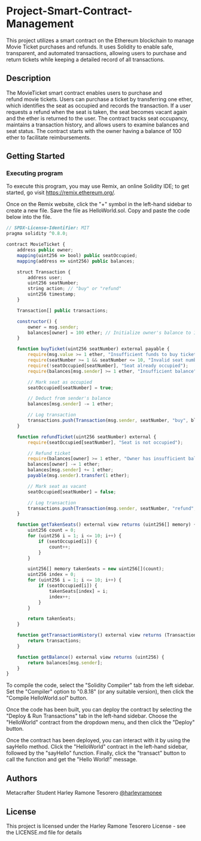 # Project-Smart-Contract-Management

This project utilizes a smart contract on the Ethereum blockchain to manage Movie Ticket purchases and refunds. It uses Solidity to enable safe, transparent, and automated transactions, allowing users to purchase and return tickets while keeping a detailed record of all transactions.

## Description

The MovieTicket smart contract enables users to purchase and refund movie tickets. Users can purchase a ticket by transferring one ether, which identifies the seat as occupied and records the transaction. If a user requests a refund when the seat is taken, the seat becomes vacant again and the ether is returned to the user. The contract tracks seat occupancy, maintains a transaction history, and allows users to examine balances and seat status. The contract starts with the owner having a balance of 100 ether to facilitate reimbursements.



## Getting Started

### Executing program

To execute this program, you may use Remix, an online Solidity IDE; to get started, go visit https://remix.ethereum.org/.

Once on the Remix website, click the "+" symbol in the left-hand sidebar to create a new file. Save the file as HelloWorld.sol. Copy and paste the code below into the file.

```javascript
// SPDX-License-Identifier: MIT
pragma solidity ^0.8.0;

contract MovieTicket {
    address public owner;
    mapping(uint256 => bool) public seatOccupied;
    mapping(address => uint256) public balances;

    struct Transaction {
        address user;
        uint256 seatNumber;
        string action; // "buy" or "refund"
        uint256 timestamp;
    }

    Transaction[] public transactions;

    constructor() {
        owner = msg.sender;
        balances[owner] = 100 ether; // Initialize owner's balance to 100 ETH
    }

    function buyTicket(uint256 seatNumber) external payable {
        require(msg.value >= 1 ether, "Insufficient funds to buy ticket");
        require(seatNumber >= 1 && seatNumber <= 10, "Invalid seat number");
        require(!seatOccupied[seatNumber], "Seat already occupied");
        require(balances[msg.sender] >= 1 ether, "Insufficient balance");

        // Mark seat as occupied
        seatOccupied[seatNumber] = true;

        // Deduct from sender's balance
        balances[msg.sender] -= 1 ether;

        // Log transaction
        transactions.push(Transaction(msg.sender, seatNumber, "buy", block.timestamp));
    }

    function refundTicket(uint256 seatNumber) external {
        require(seatOccupied[seatNumber], "Seat is not occupied");

        // Refund ticket
        require(balances[owner] >= 1 ether, "Owner has insufficient balance to refund");
        balances[owner] -= 1 ether;
        balances[msg.sender] += 1 ether;
        payable(msg.sender).transfer(1 ether);

        // Mark seat as vacant
        seatOccupied[seatNumber] = false;

        // Log transaction
        transactions.push(Transaction(msg.sender, seatNumber, "refund", block.timestamp));
    }

    function getTakenSeats() external view returns (uint256[] memory) {
        uint256 count = 0;
        for (uint256 i = 1; i <= 10; i++) {
            if (seatOccupied[i]) {
                count++;
            }
        }

        uint256[] memory takenSeats = new uint256[](count);
        uint256 index = 0;
        for (uint256 i = 1; i <= 10; i++) {
            if (seatOccupied[i]) {
                takenSeats[index] = i;
                index++;
            }
        }

        return takenSeats;
    }

    function getTransactionHistory() external view returns (Transaction[] memory) {
        return transactions;
    }

    function getBalance() external view returns (uint256) {
        return balances[msg.sender];
    }
}

```


To compile the code, select the "Solidity Compiler" tab from the left sidebar. Set the "Compiler" option to "0.8.18" (or any suitable version), then click the "Compile HelloWorld.sol" button.

Once the code has been built, you can deploy the contract by selecting the "Deploy & Run Transactions" tab in the left-hand sidebar. Choose the "HelloWorld" contract from the dropdown menu, and then click the "Deploy" button.

Once the contract has been deployed, you can interact with it by using the sayHello method. Click the "HelloWorld" contract in the left-hand sidebar, followed by the "sayHello" function. Finally, click the "transact" button to call the function and get the "Hello World!" message.
## Authors

Metacrafter Student Harley Ramone Tesorero
[@harleyramonee](https://twitter.com/harleyramonee)


## License

This project is licensed under the Harley Ramone Tesorero License - see the LICENSE.md file for details

